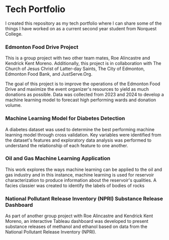 # Tech Portfolio
I created this repository as my tech portfolio where I can share some of the things I have worked on as a current second year student from Norquest College.

### Edmonton Food Drive Project
This is a group project with two other team mates, Roe Alincastre and Kendrick Kent Moreno. Additionally, this project is in collaboration with The Church of Jesus Christ of Latter-day Saints, The City of Edmonton, Edmonton Food Bank, and JustServe.Org.

The goal of this project is to improve the operations of the Edmonton Food Drive and maximize the event organizer's resources to yield as much donations as possible. Data was collected from 2023 and 2024 to develop a machine learning model to forecast high performing wards and donation volume.

### Machine Learning Model for Diabetes Detection
A diabetes dataset was used to determine the best performing machine learning model through cross validation. Key variables were identified from the dataset's features and exploratory data analysis was performed to understand the relationship of each feature to one another.

### Oil and Gas Machine Learning Application
This work explores the ways machine learning can be applied to the oil and gas industry and in this instance, machine learning is used for reservoir characterization to produce information about the reservoir's qualities. A facies classier was created to identify the labels of bodies of rocks 

### National Pollutant Release Inventory (NPRI) Substance Release Dashboard
As part of another group project with Roe Alincastre and Kendrick Kent Moreno, an interactive Tableau dashboard was developed to present substance releases of methanol and ethanol based on data from the National Pollutant Release Inventory (NPRI). 
